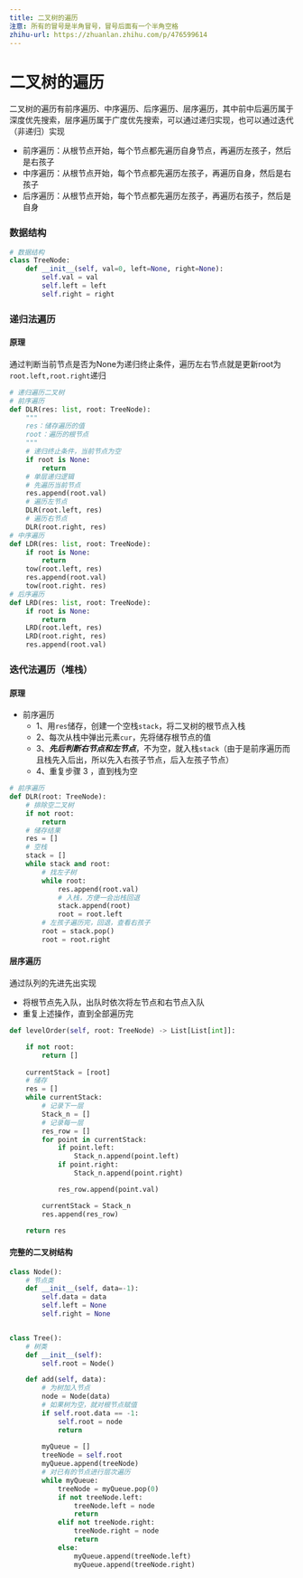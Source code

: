 ```yaml
---
title: 二叉树的遍历
注意: 所有的冒号是半角冒号，冒号后面有一个半角空格
zhihu-url: https://zhuanlan.zhihu.com/p/476599614
---
```


# 二叉树的遍历

二叉树的遍历有前序遍历、中序遍历、后序遍历、层序遍历，其中前中后遍历属于深度优先搜索，层序遍历属于广度优先搜索，可以通过递归实现，也可以通过迭代（非递归）实现

* 前序遍历：从根节点开始，每个节点都先遍历自身节点，再遍历左孩子，然后是右孩子
* 中序遍历：从根节点开始，每个节点都先遍历左孩子，再遍历自身，然后是右孩子
* 后序遍历：从根节点开始，每个节点都先遍历左孩子，再遍历右孩子，然后是自身

### **数据结构**
```python
# 数据结构
class TreeNode:
    def __init__(self, val=0, left=None, right=None):
        self.val = val
        self.left = left
        self.right = right
```

### **递归法遍历**

#### **原理**

通过判断当前节点是否为None为递归终止条件，遍历左右节点就是更新root为`root.left,root.right`递归

```python
# 递归遍历二叉树
# 前序遍历
def DLR(res: list, root: TreeNode):
    """
    res：储存遍历的值
    root：遍历的根节点
    """
    # 递归终止条件，当前节点为空
    if root is None:
        return 
    # 单层递归逻辑
    # 先遍历当前节点
    res.append(root.val)
    # 遍历左节点
    DLR(root.left, res)
    # 遍历右节点
    DLR(root.right, res)
# 中序遍历
def LDR(res: list, root: TreeNode):
    if root is None:
        return 
    tow(root.left, res)
    res.append(root.val)
    tow(root.right. res)
# 后序遍历
def LRD(res: list, root: TreeNode):
    if root is None:
        return
    LRD(root.left, res)
    LRD(root.right, res)
    res.append(root.val)
```

### **迭代法遍历（堆栈）**

#### **原理**

* 前序遍历
    * 1、用`res`储存，创建一个空栈`stack`，将二叉树的根节点入栈
    * 2、每次从栈中弹出元素`cur`，先将储存根节点的值
    * 3、***先后判断右节点和左节点***，不为空，就入栈`stack`（由于是前序遍历而且栈先入后出，所以先入右孩子节点，后入左孩子节点）
    * 4、重复步骤 3 ，直到栈为空


```python
# 前序遍历
def DLR(root: TreeNode):
    # 排除空二叉树
    if not root:
        return 
    # 储存结果
    res = []
    # 空栈
    stack = []
    while stack and root:
        # 找左子树
        while root:
            res.append(root.val)
            # 入栈，方便一会出栈回退
            stack.append(root)
            root = root.left
        # 左孩子遍历完，回退，查看右孩子
        root = stack.pop()
        root = root.right
```

#### 层序遍历

通过队列的先进先出实现

* 将根节点先入队，出队时依次将左节点和右节点入队
* 重复上述操作，直到全部遍历完

```python
def levelOrder(self, root: TreeNode) -> List[List[int]]:

    if not root:
        return []
    
    currentStack = [root]
    # 储存
    res = []
    while currentStack:
        # 记录下一层
        Stack_n = []
        # 记录每一层
        res_row = []
        for point in currentStack:
            if point.left: 
                Stack_n.append(point.left)
            if point.right: 
                Stack_n.append(point.right)

            res_row.append(point.val)

        currentStack = Stack_n
        res.append(res_row)

    return res
```

#### 完整的二叉树结构

```python
class Node():
    # 节点类
    def __init__(self, data=-1):
        self.data = data
        self.left = None
        self.right = None


class Tree():
    # 树类
    def __init__(self):
        self.root = Node()

    def add(self, data):
        # 为树加入节点
        node = Node(data)
        # 如果树为空，就对根节点赋值
        if self.root.data == -1:  
            self.root = node
            return
    
        myQueue = []
        treeNode = self.root
        myQueue.append(treeNode)
        # 对已有的节点进行层次遍历
        while myQueue:  
            treeNode = myQueue.pop(0)
            if not treeNode.left:
                treeNode.left = node
                return
            elif not treeNode.right:
                treeNode.right = node
                return
            else:
                myQueue.append(treeNode.left)
                myQueue.append(treeNode.right)

```